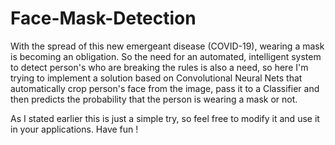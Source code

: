 # Face-Mask-Detection
With the spread of this new emergeant disease (COVID-19), wearing a mask is becoming an obligation.
So the need for an automated, intelligent system to detect person's who are breaking the rules is also a need, so here I'm trying to implement a solution based on Convolutional Neural Nets that automatically crop person's face from the image, pass it to a Classifier and then predicts the probability that the person is wearing a mask or not.

As I stated earlier this is just a simple try, so feel free to modify it and use it in your applications.
Have fun !
